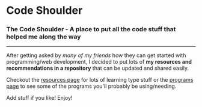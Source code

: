 # Code Shoulder 
### The Code Shoulder - A place to put all the code stuff that helped me along the way 
*** 

After getting asked by *many of my friends* how they can get started with programming/web development, I decided to put lots of **my resources and recommendations in a repository** that can be updated and shared easily. 

Checkout the [resources page](resources.md) for lots of learning type stuff or the [programs page](programs.md) to see some of the programs you'll probably be using/needing. 

Add stuff if you like! Enjoy! 
